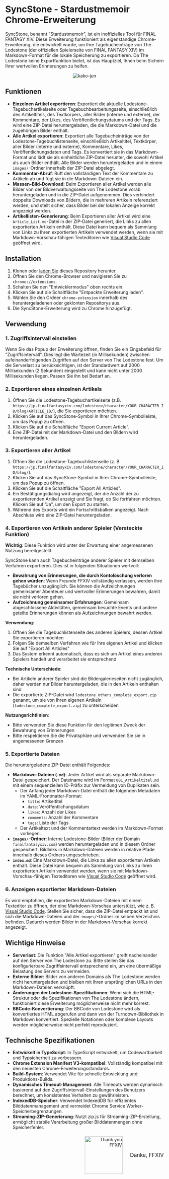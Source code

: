 # SyncStone - Stardustmemoir Chrome-Erweiterung

SyncStone, benannt "Stardustmemoir", ist ein inoffizielles Tool für FINAL FANTASY XIV. Diese Erweiterung funktioniert als eigenständige Chrome-Erweiterung, die entwickelt wurde, um Ihre Tagebucheinträge von The Lodestone (der offiziellen Spielerseite von FINAL FANTASY XIV) im Markdown-Format für die lokale Speicherung zu exportieren. Da The Lodestone keine Exportfunktion bietet, ist das Hauptziel, Ihnen beim Sichern Ihrer wertvollen Erinnerungen zu helfen.

<p align="center">
  <img src="28445b1c091759ab82531cc3a64b5ca7ced45c89.jpg" alt="kako-jun">
</p>

## Funktionen

*   **Einzelnen Artikel exportieren**: Exportiert die aktuelle Lodestone-Tagebuchartikelseite oder Tagebuchbearbeitungsseite, einschließlich des Artikeltitels, des Textkörpers, aller Bilder (interne und externe), der Kommentare, der Likes, des Veröffentlichungsdatums und der Tags. Es wird eine ZIP-Datei heruntergeladen, die die Markdown-Datei und die zugehörigen Bilder enthält.
*   **Alle Artikel exportieren**: Exportiert alle Tagebucheinträge von der Lodestone-Tagebuchlistenseite, einschließlich Artikeltitel, Textkörper, aller Bilder (interne und externe), Kommentare, Likes, Veröffentlichungsdaten und Tags. Es konvertiert sie in das Markdown-Format und lädt sie als einheitliche ZIP-Datei herunter, die sowohl Artikel als auch Bilder enthält. Alle Bilder werden heruntergeladen und in einem `images/`-Ordner innerhalb der ZIP-Datei abgelegt.
*   **Kommentar-Abruf**: Ruft den vollständigen Text der Kommentare zu Artikeln ab und fügt sie in die Markdown-Dateien ein.
*   **Massen-Bild-Download**: Beim Exportieren aller Artikel werden alle Bilder von der Bildverwaltungsseite von The Lodestone vorab heruntergeladen und in die ZIP-Datei aufgenommen. Dies verhindert doppelte Downloads von Bildern, die in mehreren Artikeln referenziert werden, und stellt sicher, dass Bilder bei der lokalen Anzeige korrekt angezeigt werden.
*   **Artikellisten-Generierung**: Beim Exportieren aller Artikel wird eine `Article_List.md`-Datei in der ZIP-Datei generiert, die Links zu allen exportierten Artikeln enthält. Diese Datei kann bequem als Sammlung von Links zu Ihren exportierten Artikeln verwendet werden, wenn sie mit Markdown-Vorschau-fähigen Texteditoren wie [Visual Studio Code](https://code.visualstudio.com/) geöffnet wird.

## Installation

1.  Klonen oder [laden Sie](https://github.com/kako-jun/sync-stone/archive/refs/heads/main.zip) dieses Repository herunter.
2.  Öffnen Sie den Chrome-Browser und navigieren Sie zu `chrome://extensions`.
3.  Schalten Sie den "Entwicklermodus" oben rechts ein.
4.  Klicken Sie auf die Schaltfläche "Entpackte Erweiterung laden".
5.  Wählen Sie den Ordner `chrome-extension` innerhalb des heruntergeladenen oder geklonten Repositorys aus.
6.  Die SyncStone-Erweiterung wird zu Chrome hinzugefügt.

## Verwendung

### 1. Zugriffsintervall einstellen

Wenn Sie das Popup der Erweiterung öffnen, finden Sie ein Eingabefeld für "Zugriffsintervall". Dies legt die Wartezeit (in Millisekunden) zwischen aufeinanderfolgenden Zugriffen auf den Server von The Lodestone fest. Um die Serverlast zu berücksichtigen, ist der Standardwert auf 2000 Millisekunden (2 Sekunden) eingestellt und kann nicht unter 2000 Millisekunden liegen. Passen Sie ihn bei Bedarf an.

### 2. Exportieren eines einzelnen Artikels

1.  Öffnen Sie die Lodestone-Tagebuchartikelseite (z.B. `https://jp.finalfantasyxiv.com/lodestone/character/YOUR_CHARACTER_ID/blog/ARTICLE_ID/`), die Sie exportieren möchten.
2.  Klicken Sie auf das SyncStone-Symbol in Ihrer Chrome-Symbolleiste, um das Popup zu öffnen.
3.  Klicken Sie auf die Schaltfläche "Export Current Article".
4.  Eine ZIP-Datei mit der Markdown-Datei und den Bildern wird heruntergeladen.

### 3. Exportieren aller Artikel

1.  Öffnen Sie die Lodestone-Tagebuchlistenseite (z. B. `https://jp.finalfantasyxiv.com/lodestone/character/YOUR_CHARACTER_ID/blog/`).
2.  Klicken Sie auf das SyncStone-Symbol in Ihrer Chrome-Symbolleiste, um das Popup zu öffnen.
3.  Klicken Sie auf die Schaltfläche "Export All Articles".
4.  Ein Bestätigungsdialog wird angezeigt, der die Anzahl der zu exportierenden Artikel anzeigt und Sie fragt, ob Sie fortfahren möchten. Klicken Sie auf "Ja", um den Export zu starten.
5.  Während des Exports wird ein Fortschrittsbalken angezeigt. Nach Abschluss wird eine ZIP-Datei heruntergeladen.

### 4. Exportieren von Artikeln anderer Spieler (Versteckte Funktion)

**Wichtig**: Diese Funktion wird unter der Erwartung einer angemessenen Nutzung bereitgestellt.

SyncStone kann auch Tagebucheinträge anderer Spieler mit demselben Verfahren exportieren. Dies ist in folgenden Situationen wertvoll:

- **Bewahrung von Erinnerungen, die durch Kontolöschung verloren gehen würden**: Wenn Freunde FFXIV vollständig verlassen, werden ihre Tagebücher unzugänglich. Sie können die Aufzeichnungen gemeinsamer Abenteuer und wertvoller Erinnerungen bewahren, damit sie nicht verloren gehen.
- **Aufzeichnung gemeinsamer Erfahrungen**: Gemeinsam abgeschlossene Aktivitäten, gemeinsam besuchte Events und andere geteilte Erinnerungen können als Aufzeichnungen bewahrt werden.

**Verwendung**:
1. Öffnen Sie die Tagebuchlistenseite des anderen Spielers, dessen Artikel Sie exportieren möchten
2. Folgen Sie demselben Verfahren wie für Ihre eigenen Artikel und klicken Sie auf "Export All Articles"
3. Das System erkennt automatisch, dass es sich um Artikel eines anderen Spielers handelt und verarbeitet sie entsprechend

**Technische Unterschiede**:
- Bei Artikeln anderer Spieler sind die Bildergalerieseiten nicht zugänglich, daher werden nur Bilder heruntergeladen, die in den Artikeln enthalten sind
- Die exportierte ZIP-Datei wird `lodestone_others_complete_export.zip` genannt, um sie von Ihren eigenen Artikeln (`lodestone_complete_export.zip`) zu unterscheiden

**Nutzungsrichtlinien**:
- Bitte verwenden Sie diese Funktion für den legitimen Zweck der Bewahrung von Erinnerungen
- Bitte respektieren Sie die Privatsphäre und verwenden Sie sie in angemessenen Grenzen

### 5. Exportierte Dateien

Die heruntergeladene ZIP-Datei enthält Folgendes:

*   **Markdown-Dateien (`.md`)**: Jeder Artikel wird als separate Markdown-Datei gespeichert. Der Dateiname wird im Format `001_Artikeltitel.md` mit einem sequenziellen ID-Präfix zur Vermeidung von Duplikaten sein.
    *   Der Anfang jeder Markdown-Datei enthält die folgenden Metadaten im YAML-Frontmatter-Format:
        *   `title`: Artikeltitel
        *   `date`: Veröffentlichungsdatum
        *   `likes`: Anzahl der Likes
        *   `comments`: Anzahl der Kommentare
        *   `tags`: Liste der Tags
    *   Der Artikeltext und der Kommentartext werden im Markdown-Format vorliegen.
*   **`images/`-Ordner**: Interne Lodestone-Bilder (Bilder der Domain `finalfantasyxiv.com`) werden heruntergeladen und in diesem Ordner gespeichert. Bildlinks in Markdown-Dateien werden in relative Pfade innerhalb dieses Ordners umgeschrieben.
*   **`index.md`**: Eine Markdown-Datei, die Links zu allen exportierten Artikeln enthält. Diese Datei kann bequem als Sammlung von Links zu Ihren exportierten Artikeln verwendet werden, wenn sie mit Markdown-Vorschau-fähigen Texteditoren wie [Visual Studio Code](https://code.visualstudio.com/) geöffnet wird.

### 6. Anzeigen exportierter Markdown-Dateien

Es wird empfohlen, die exportierten Markdown-Dateien mit einem Texteditor zu öffnen, der eine Markdown-Vorschau unterstützt, wie z. B. [Visual Studio Code](https://code.visualstudio.com/). Stellen Sie sicher, dass die ZIP-Datei entpackt ist und sich die Markdown-Dateien und der `images/`-Ordner im selben Verzeichnis befinden. Dadurch werden Bilder in der Markdown-Vorschau korrekt angezeigt.

## Wichtige Hinweise

*   **Serverlast**: Die Funktion "Alle Artikel exportieren" greift nacheinander auf den Server von The Lodestone zu. Bitte stellen Sie das konfigurierbare Zugriffsintervall entsprechend ein, um eine übermäßige Belastung des Servers zu vermeiden.
*   **Externe Bilder**: Bilder von anderen Domains als The Lodestone werden nicht heruntergeladen und bleiben mit ihren ursprünglichen URLs in den Markdown-Dateien verknüpft.
*   **Änderungen der Lodestone-Spezifikationen**: Wenn sich die HTML-Struktur oder die Spezifikationen von The Lodestone ändern, funktioniert diese Erweiterung möglicherweise nicht mehr korrekt.
*   **BBCode-Konvertierung**: Der BBCode von Lodestone wird als konvertiertes HTML abgerufen und dann von der Turndown-Bibliothek in Markdown konvertiert. Spezielle Notationen oder komplexe Layouts werden möglicherweise nicht perfekt reproduziert.

## Technische Spezifikationen

*   **Entwickelt in TypeScript**: In TypeScript entwickelt, um Codewartbarkeit und Typsicherheit zu verbessern.
*   **Chrome Extension Manifest V3-kompatibel**: Vollständig kompatibel mit den neuesten Chrome-Erweiterungsstandards.
*   **Build-System**: Verwendet Vite für schnelle Entwicklung und Produktions-Builds.
*   **Dynamisches Timeout-Management**: Alle Timeouts werden dynamisch basierend auf den Zugriffsintervall-Einstellungen des Benutzers berechnet, um konsistentes Verhalten zu gewährleisten.
*   **IndexedDB-Speicher**: Verwendet IndexedDB für effizientes Bilddatenmanagement und vermeidet Chrome Service Worker-Speicherbegrenzungen.
*   **Streaming-ZIP-Generierung**: Nutzt zip.js für Streaming-ZIP-Erstellung, ermöglicht stabile Verarbeitung großer Bilddatenmengen ohne Speicherfehler.

<div style="text-align: right; margin-top: 20px;">
  <div style="display: inline-block; vertical-align: middle; margin-right: 20px;">
    <img src="e6486e2b222ab797036f2c3b5bc9d4d850d052d9.jpg" alt="Thank you FFXIV" width="120">
  </div>
  <div style="display: inline-block; vertical-align: middle;">
    <p style="margin:0; padding:0; font-size:1.2em;">Danke, FFXIV</p>
  </div>
</div>
